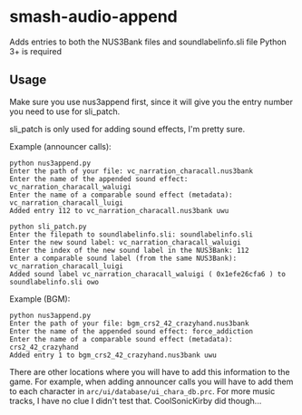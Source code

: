 # smash-audio-append
Adds entries to both the NUS3Bank files and soundlabelinfo.sli file
Python 3+ is required

## Usage
Make sure you use nus3append first, since it will give you the entry number you need to use for sli_patch.

sli_patch is only used for adding sound effects, I'm pretty sure.

Example (announcer calls):
```
python nus3append.py
Enter the path of your file: vc_narration_characall.nus3bank
Enter the name of the appended sound effect: vc_narration_characall_waluigi
Enter the name of a comparable sound effect (metadata): vc_narration_characall_luigi
Added entry 112 to vc_narration_characall.nus3bank uwu

python sli_patch.py
Enter the filepath to soundlabelinfo.sli: soundlabelinfo.sli
Enter the new sound label: vc_narration_characall_waluigi
Enter the index of the new sound label in the NUS3Bank: 112
Enter a comparable sound label (from the same NUS3Bank): vc_narration_characall_luigi
Added sound label vc_narration_characall_waluigi ( 0x1efe26cfa6 ) to soundlabelinfo.sli owo
```

Example (BGM):
```
python nus3append.py
Enter the path of your file: bgm_crs2_42_crazyhand.nus3bank
Enter the name of the appended sound effect: force_addiction
Enter the name of a comparable sound effect (metadata): crs2_42_crazyhand
Added entry 1 to bgm_crs2_42_crazyhand.nus3bank uwu
```

There are other locations where you will have to add this information to the game. For example, when adding announcer calls you will have to add them to each character in `arc/ui/database/ui_chara_db.prc`. For more music tracks, I have no clue I didn't test that. CoolSonicKirby did though...
